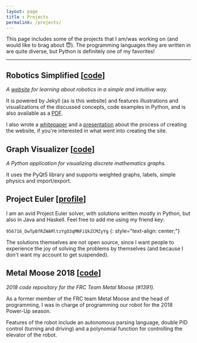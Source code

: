 ```yaml
---
layout: page
title : Projects
permalink: /projects/
---
```


This page includes some of the projects that I am/was working on (and would like to brag about 😇).
The programming languages they are written in are quite diverse, but Python is definitely one of my favorites!

---

## Robotics Simplified [[code](https://github.com/xiaoxiae/Robotics-Simplified-Website)]
_A [website](http://robotics-simplified.com/) for learning about robotics in a simple and intuitive way._

It is powered by Jekyll (as is this website) and features illustrations and visualizations of the discussed concepts, code examples in Python, and is also available as a [PDF](http://robotics-simplified.com/assets/pdf/website.pdf).

I also wrote a [whitepaper](https://github.com/xiaoxiae/soc-paper-2019) and a [presentation](https://github.com/xiaoxiae/soc-presentation-2019) about the process of creating the website, if you're interested in what went into creating the site.


## Graph Visualizer [[code](https://github.com/xiaoxiae/GraphVisualizer)]
_A Python application for visualizing discrete mathematics graphs._

It uses the PyQt5 library and supports weighted graphs, labels, simple physics and import/export.


## Project Euler [[profile](https://projecteuler.net/progress=thexiaoxiae)]
I am an avid Project Euler solver, with solutions written mostly in Python, but also in Java and Haskell.
Feel free to add me using my friend key:

`956716_DwTpBfRZWAMltzYgO3qMNFiQkZCMZyYg`
{: style="text-align: center;"}

The solutions themselves are not open source, since I want people to experience the joy of solving the problems by themselves (and because I don't want my account to get suspended).


## Metal Moose 2018 [[code](https://github.com/MetalMooseFRC/MetalMoose2018)]
_2018 code repository for the FRC Team Metal Moose (#1391)._

As a former member of the FRC team Metal Moose and the head of programming, I was in charge of programming our robot for the 2018 Power-Up season.

Features of the robot include an autonomous parsing language, double PID control (turning and driving) and a polynomial function for controlling the elevator of the robot.